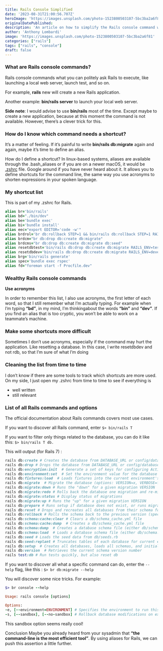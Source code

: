 ```yaml
---
title: Rails Console Simplified
date: '2023-08-31T21:00:56.707Z'
heroImage: 'https://images.unsplash.com/photo-1523800503107-5bc3ba2a6f81'
originalDatePublished:
description: 'An article on how to simplify the Rails console command with aliases'
author: 'Anthony Lombardi'
image: 'https://images.unsplash.com/photo-1523800503107-5bc3ba2a6f81'
categories: ["rails"]
tags: ["rails", "console"]
draft: false
---
```



### What are Rails console commands?
Rails console commands what you can politely ask Rails to execute, like launching a local web server, launch test, and so on.

For example, **rails** new will create a new Rails application.

Another example: **bin/rails server** to launch your local web server.

**Side note**: I would advise to use **bin/rails** most of the time. Except maybe to create a new application, because at this moment the command is not available. However, there’s a clever trick for this.

### How do I know which command needs a shortcut?
It’s a matter of feeling. If it’s painful to write **bin/rails db:migrate** again and again, maybe it’s time to define an alias.

How do I define a shortcut?
In linux-based systems, aliases are available through the .bash_aliases or if you are on a newer macOS, it would be [.zshrc](https://ohmyz.sh/) file. Google around if you have never heard about it. It allows you to define shortcuts for the command line, the same way you use acronyms to shorten expressions in your spoken language.

### My shortcut list
This is part of my .zshrc for Rails.
```ruby
alias br='bin/rails'
alias bd="./bin/dev"
alias be='bundle exec'
alias bi='bundle install'
alias eec="export EDITOR='code -w'"
alias brdrol='br db:rollback STEP=1 && bin/rails db:rollback STEP=1 RAILS_ENV=test'
alias brdcm="br db:drop db:create db:migrate"
alias brdcms="br db:drop db:create db:migrate db:seed"
alias resetdbtest='bin/rails db:drop db:create db:migrate RAILS_ENV=test'
alias resetdbdev='bin/rails db:drop db:create db:migrate RAILS_ENV=development'
alias brg='bin/rails generate'
alias spec='bundle exec rspec'
alias fd="foreman start -f Procfile.dev"
```

### Wealthy Rails console commands
**Use acronyms**

In order to remember this list, I also use acronyms, the first letter of each word, so that I still remember what I’m actually typing. For example when I’m typing **“bd”**, in my mind, I’m thinkingabout the words **“bin”** and **“dev”**. If you find an alias that is too cryptic, you won’t be able to work on a teammate’s machine.

### Make some shortcuts more difficult
Sometimes I don’t use acronyms, especially if the command may hurt the application. Like resetting a database. In this case, I write resetdbdev and not rdb, so that I’m sure of what I’m doing

### Cleaning the list from time to time
I don’t know if there are some tools to track which shortcuts are more used. On my side, I just open my .zshrc from time to time to see if everything is

- well written
- still relevant

### List of all Rails commands and options
The official documentation about Rails commands covers most use cases.

If you want to discover all Rails command, enter `$> bin/rails T`

If you want to filter only things related to the database, you can do it like this: `$> bin/rails T db.`

This will output (for Rails 7) :
```ruby
rails db:create # Creates the database from DATABASE_URL or config/database.yml for the current RAILS_...
rails db:drop # Drops the database from DATABASE_URL or config/database.yml for the current RAILS_EN...
rails db:encryption:init  # Generate a set of keys for configuring Active Record encryption in a given environment
rails db:environment:set  # Set the environment value for the database
rails db:fixtures:load  # Loads fixtures into the current environment's database
rails db:migrate  # Migrate the database (options: VERSION=x, VERBOSE=false, SCOPE=blog)
rails db:migrate:down # Runs the "down" for a given migration VERSION
rails db:migrate:redo # Rolls back the database one migration and re-migrates up (options: STEP=x, VERSION=x)
rails db:migrate:status # Display status of migrations
rails db:migrate:up # Runs the "up" for a given migration VERSION
rails db:prepare # Runs setup if database does not exist, or runs migrations if it does
rails db:reset # Drops and recreates all databases from their schema for the current environment and ...
rails db:rollback # Rolls the schema back to the previous version (specify steps w/ STEP=n)
rails db:schema:cache:clear # Clears a db/schema_cache.yml file
rails db:schema:cache:dump  # Creates a db/schema_cache.yml file
rails db:schema:dump  # Creates a database schema file (either db/schema.rb or db/structure.sql, depending on...
rails db:schema:load  # Loads a database schema file (either db/schema.rb or db/structure.sql, depending on ...
rails db:seed # Loads the seed data from db/seeds.rb
rails db:seed:replant # Truncates tables of each database for current environment and loads the seeds
rails db:setup  # Creates all databases, loads all schemas, and initializes with the seed data (use db...
rails db:version  # Retrieves the current schema version number
rails test:db # Run tests quickly, but also reset db
```

If you want to discover all what a specific command can do, enter the `--help` flag, like this : `$> br db:migrate --help`

You will discover some nice tricks. For example:

```ruby
$> br console --help

Usage: rails console [options]

Options:
-e, [--environment=ENVIRONMENT] # Specifies the environment to run this console under (test/development/production).
-s, [--sandbox], [--no-sandbox] # Rollback database modifications on exit.

```
This sandbox option seems really cool!

Conclusion
Maybe you already heard from your sysadmin that **“the command-line is the most efficient tool”**. By using aliases for Rails, we can push this assertion a little further.